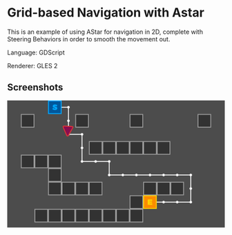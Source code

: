 # Grid-based Navigation with Astar

This is an example of using AStar for navigation in 2D,
complete with Steering Behaviors in order to smooth the movement out.

Language: GDScript

Renderer: GLES 2

## Screenshots

![Screenshot](screenshots/nav_astar.png)
